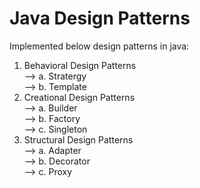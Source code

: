 # Java Design Patterns
Implemented below design patterns in java:
1. Behavioral Design Patterns<br>
--> a. Stratergy<br>
--> b. Template<br>
2. Creational Design Patterns<br>
--> a. Builder<br>
--> b. Factory<br>
--> c. Singleton<br>
3. Structural Design Patterns<br>
--> a. Adapter<br>
--> b. Decorator<br>
--> c. Proxy<br>
